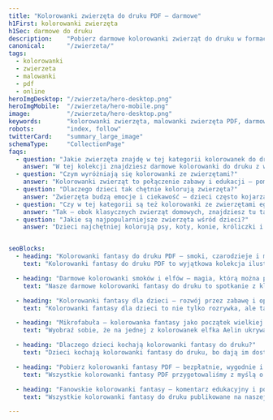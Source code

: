 ```yaml
---
title: "Kolorowanki zwierzęta do druku PDF – darmowe"
h1First: kolorowanki zwierzęta
h1Sec: darmowe do druku
description:    "Pobierz darmowe kolorowanki zwierząt do druku w formacie A4. Psy, koty, lwy, delfiny i więcej – bez logowania, bez ograniczeń."
canonical:      "/zwierzeta/"
tags:
  - kolorowanki
  - zwierzeta
  - malowanki
  - pdf
  - online
heroImgDesktop: "/zwierzeta/hero-desktop.png"
heroImgMobile:  "/zwierzeta/hero-mobile.png"
image:          "/zwierzeta/hero-desktop.png"
keywords:       "kolorowanki zwierzęta, malowanki zwierzęta PDF, darmowe kolorowanki online"
robots:         "index, follow"
twitterCard:    "summary_large_image"
schemaType:     "CollectionPage"
faqs:
  - question: "Jakie zwierzęta znajdę w tej kategorii kolorowanek do druku?"
    answer: "W tej kolekcji znajdziesz darmowe kolorowanki do druku z wieloma zwierzętami – od domowych pupili, przez leśne ssaki, aż po egzotyczne gatunki znane z bajek."
  - question: "Czym wyróżniają się kolorowanki ze zwierzętami?"
    answer: "Kolorowanki zwierząt to połączenie zabawy i edukacji – pomagają dzieciom poznawać gatunki, rozwijać wyobraźnię i ćwiczyć precyzję ręki."
  - question: "Dlaczego dzieci tak chętnie kolorują zwierzęta?"
    answer: "Zwierzęta budzą emocje i ciekawość – dzieci często kojarzą je z ulubionymi bajkami, pluszakami lub zwierzętami z życia codziennego."
  - question: "Czy w tej kategorii są też kolorowanki ze zwierzętami egzotycznymi?"
    answer: "Tak – obok klasycznych zwierząt domowych, znajdziesz tu także kolorowanki z żyrafami, słoniami, lwami, zebrami czy delfinami."
  - question: "Jakie są najpopularniejsze zwierzęta wśród dzieci?"
    answer: "Dzieci najchętniej kolorują psy, koty, konie, króliczki i delfiny – ale coraz większym zainteresowaniem cieszą się też sowy, jeże i zwierzęta afrykańskie."


seoBlocks:
  - heading: "Kolorowanki fantasy do druku PDF – smoki, czarodzieje i magiczne światy"
    text: "Kolorowanki fantasy do druku PDF to wyjątkowa kolekcja ilustracji, która przenosi dzieci do krainy smoków, elfów i czarodziejów – pełnej magii, przygód i wyobraźni. Każda kolorowanka to początek nowej historii: dzieci mogą tworzyć własne narracje, wybierać barwy dla ulubionych postaci i odkrywać świat fantasy na własnych zasadach. Dzięki temu malowanki fantasy rozwijają kreatywność, wspierają rozwój emocjonalny i pozwalają najmłodszym wyrażać siebie. Wszystkie pliki dostępne są w wygodnym formacie PDF do druku A4, bez logowania, całkowicie za darmo – wystarczy jedno kliknięcie, by rozpocząć magiczną zabawę."

  - heading: "Darmowe kolorowanki smoków i elfów – magia, którą można pokolorować"
    text: "Nasze darmowe kolorowanki fantasy do druku to spotkanie z klasycznymi postaciami literatury i baśni: spotkasz tu majestatyczne smoki z rozpostartymi skrzydłami, elfy o błyszczących oczach, wróżki ukryte w kwiatowych koronach i dzielnych rycerzy strzegących zamków. Każda ilustracja została stworzona z myślą o dzieciach w różnym wieku – młodsze dzieci znajdą proste, duże kształty, starsze – bardziej szczegółowe sceny. Kolorowanie tych postaci rozwija motorykę, uczy skupienia i wprowadza maluchy w świat opowieści, które mogą tworzyć samodzielnie lub z rodzicem. Pobieranie jest szybkie, bez konta – magia czeka na wydruku."

  - heading: "Kolorowanki fantasy dla dzieci – rozwój przez zabawę i opowieści"
    text: "Kolorowanki fantasy dla dzieci to nie tylko rozrywka, ale także narzędzie rozwoju – każda ilustracja to okazja do nauki opowiadania historii, wyrażania emocji i ćwiczenia ręki. Czy dziecko pokoloruje smoka ziejącego ogniem, czy czarodziejkę trzymającą księgę zaklęć – zawsze aktywizuje wyobraźnię, buduje narracje i wzmacnia poczucie sprawczości. Malowanki fantasy PDF są idealne do pracy indywidualnej, zajęć szkolnych, terapii ręki czy rodzinnych popołudni. To gotowe materiały edukacyjne – atrakcyjne wizualnie, darmowe i dostępne do druku w każdej chwili."

  - heading: "Mikrofabuła – kolorowanka fantasy jako początek wielkiej przygody"
    text: "Wyobraź sobie, że na jednej z kolorowanek elfka Aelin ukrywa się w mrocznym lesie przed klątwą ciemności, a dziecko – z kredką w dłoni – decyduje o losie tej opowieści: czy pokoloruje las w ciepłych barwach nadziei, czy ciemnych tonach tajemnicy? W innej scenie mały czarodziej próbuje rzucić pierwsze zaklęcie, ale brakuje mu odwagi – może kolor pomoże mu ją odnaleźć? Mikrofabuły zawarte w kolorowankach fantasy to doskonały punkt wyjścia do kreatywnych rozmów, budowania historii i wzmacniania więzi między dzieckiem a opiekunem. Dzięki temu każda kartka to nie tylko rysunek – to interaktywny świat do współtworzenia."

  - heading: "Dlaczego dzieci kochają kolorowanki fantasy do druku?"
    text: "Dzieci kochają kolorowanki fantasy do druku, bo dają im dostęp do świata, w którym wszystko jest możliwe – nie ma tu ograniczeń, są tylko skrzydła wyobraźni. Bohaterowie mogą mieć niebieskie płomienie, różowe zbroje i tęczowe skrzydła, a każda scena staje się miejscem osobistej ekspresji. To idealne pole do eksploracji emocji: strachu, radości, ciekawości. Malowanie smoków i czarodziejów pozwala oswoić trudne uczucia, ćwiczyć samodzielność i budować pewność siebie. Dla dziecka to nie tylko zabawa – to przeżycie, które zostaje na długo. A dla rodzica – szansa na rozmowę i wspólne tworzenie."

  - heading: "Pobierz kolorowanki fantasy PDF – bezpłatnie, wygodnie i bez logowania"
    text: "Wszystkie kolorowanki fantasy PDF przygotowaliśmy z myślą o wygodnym i szybkim dostępie. Nie wymagamy zakładania konta ani podawania danych – wystarczy wybrać rysunek, kliknąć i pobrać gotowy plik PDF do druku A4. Pliki są zoptymalizowane pod kątem druku domowego: mają wyraźne kontury, odpowiednie marginesy i dobrze działają nawet na starszych drukarkach. Idealne do kreatywnego popołudnia w domu, zajęć przedszkolnych, edukacji domowej czy zabawy w podróży. Kolorowanki fantasy to świetna alternatywa dla ekranów – stymulują wyobraźnię, pomagają się wyciszyć i dają mnóstwo satysfakcji."

  - heading: "Fanowskie kolorowanki fantasy – komentarz edukacyjny i podstawa prawna"
    text: "Wszystkie kolorowanki fantasy do druku publikowane na naszej stronie mają charakter fanowski i edukacyjny, a ich celem jest rozwijanie wyobraźni dzieci i promowanie kreatywnej nauki przez zabawę. Zgodnie z art. 29 ustawy o prawie autorskim, korzystamy z prawa cytatu – materiały mają formę komentarza kulturowego i reinterpretacji motywów fantasy, nie są powiązane z działalnością komercyjną ani nie naruszają interesów właścicieli IP. Każda ilustracja służy celom poznawczym, artystycznym i edukacyjnym. Jeśli jesteś rodzicem, nauczycielem lub terapeutą – możesz z nich korzystać w ramach dozwolonego użytku edukacyjnego w pełni legalnie."

---
```

